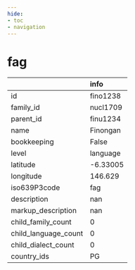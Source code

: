 ```yaml
---
hide:
- toc
- navigation
---
```

# fag
|                      | info     |
|:---------------------|:---------|
| id                   | fino1238 |
| family_id            | nucl1709 |
| parent_id            | finu1234 |
| name                 | Finongan |
| bookkeeping          | False    |
| level                | language |
| latitude             | -6.33005 |
| longitude            | 146.629  |
| iso639P3code         | fag      |
| description          | nan      |
| markup_description   | nan      |
| child_family_count   | 0        |
| child_language_count | 0        |
| child_dialect_count  | 0        |
| country_ids          | PG       |